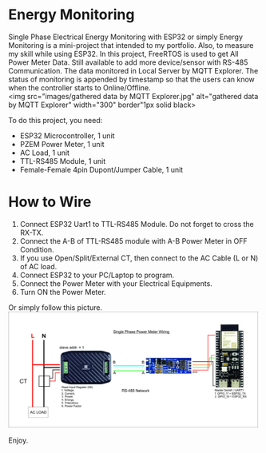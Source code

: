 # Energy Monitoring
Single Phase Electrical Energy Monitoring with ESP32 or simply Energy Monitoring is a mini-project that intended to my portfolio. Also, to measure my skill while using ESP32.
In this project, FreeRTOS is used to get All Power Meter Data. Still available to add more device/sensor with RS-485 Communication. The data monitored in Local Server by MQTT Explorer. 
The status of monitoring is appended by timestamp so that the users can know when the controller starts to Online/Offline.  
<img src="images/gathered data by MQTT Explorer.jpg" alt="gathered data by MQTT Explorer" width="300" border"1px solid black>  

To do this project, you need:
- ESP32 Microcontroller, 1 unit
- PZEM Power Meter, 1 unit
- AC Load, 1 unit
- TTL-RS485 Module, 1 unit
- Female-Female 4pin Dupont/Jumper Cable, 1 unit

# How to Wire
1. Connect ESP32 Uart1 to TTL-RS485 Module. Do not forget to cross the RX-TX.
2. Connect the A-B of TTL-RS485 module with A-B Power Meter in OFF Condition.
3. If you use Open/Split/External CT, then connect to the AC Cable (L or N) of AC load.
4. Connect ESP32 to your PC/Laptop to program.
5. Connect the Power Meter with your Electrical Equipments.
6. Turn ON the Power Meter.

Or simply follow this picture.  
<img src="images/Wiring PZEM-016.jpg" alt="How to Wire" width="500">

Enjoy.
